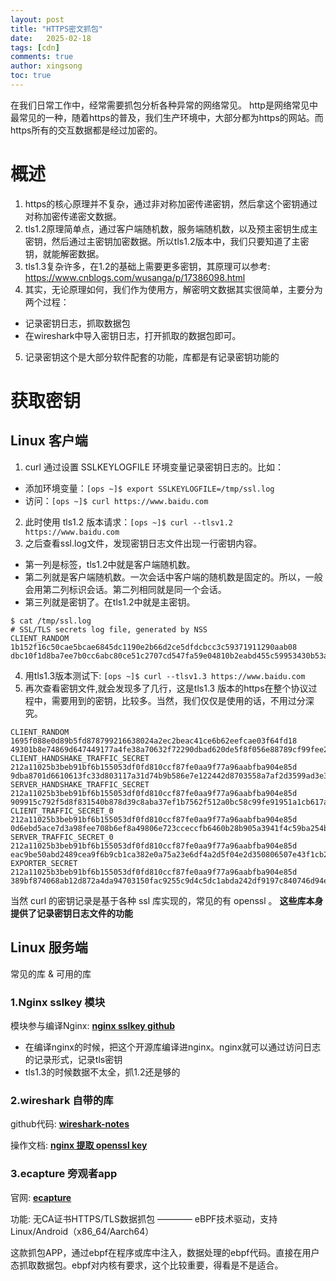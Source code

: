 ```yaml
---
layout: post
title: "HTTPS密文抓包"
date:   2025-02-18
tags: [cdn]
comments: true
author: xingsong
toc: true
---
```


在我们日常工作中，经常需要抓包分析各种异常的网络常见。
http是网络常见中最常见的一种，随着https的普及，我们生产环境中，大部分都为https的网站。而https所有的交互数据都是经过加密的。

<!-- more -->

# 概述

1. https的核心原理并不复杂，通过非对称加密传递密钥，然后拿这个密钥通过对称加密传递密文数据。
2. tls1.2原理简单点，通过客户端随机数，服务端随机数，以及预主密钥生成主密钥，然后通过主密钥加密数据。所以tls1.2版本中，我们只要知道了主密钥，就能解密数据。
3. tls1.3复杂许多，在1.2的基础上需要更多密钥，其原理可以参考: https://www.cnblogs.com/wusanga/p/17386098.html
4. 其实，无论原理如何，我们作为使用方，解密明文数据其实很简单，主要分为两个过程：
  - 记录密钥日志，抓取数据包
  - 在wireshark中导入密钥日志，打开抓取的数据包即可。
5. 记录密钥这个是大部分软件配套的功能，库都是有记录密钥功能的

# 获取密钥

## Linux 客户端

1. curl 通过设置 SSLKEYLOGFILE 环境变量记录密钥日志的。比如：
  - 添加环境变量：`[ops ~]$ export SSLKEYLOGFILE=/tmp/ssl.log`
  - 访问：`[ops ~]$ curl https://www.baidu.com` 
2. 此时使用 tls1.2 版本请求：`[ops ~]$ curl --tlsv1.2 https://www.baidu.com`
3. 之后查看ssl.log文件，发现密钥日志文件出现一行密钥内容。
  - 第一列是标签，tls1.2中就是客户端随机数。
  - 第二列就是客户端随机数。一次会话中客户端的随机数是固定的。所以，一般会用第二列标识会话。第二列相同就是同一个会话。
  - 第三列就是密钥了。在tls1.2中就是主密钥。

~~~ shell
$ cat /tmp/ssl.log 
# SSL/TLS secrets log file, generated by NSS
CLIENT_RANDOM 1b152f16c50cae5bcae6845dc1190e2b66d2ce5dfdcbcc3c59371911290aab08 dbc10f1d8ba7ee7b0cc6abc80ce51c2707cd547fa59e04810b2eabd455c59953430b53a06318e3ea9f946cfd4bbf0355
~~~

4. 用tls1.3版本测试下: `[ops ~]$ curl --tlsv1.3 https://www.baidu.com`
5. 再次查看密钥文件,就会发现多了几行，这是tls1.3 版本的https在整个协议过程中，需要用到的密钥，比较多。当然，我们仅仅是使用的话，不用过分深究。

~~~ shell
CLIENT_RANDOM 1695f088e0d89b5fd878799216638024a2ec2beac41ce6b62eefcae03f64fd18 49301b8e74869d647449177a4fe38a70632f72290dbad620de5f8f056e88789cf99fee2ee328c7e4cd0e06491ff835d9
CLIENT_HANDSHAKE_TRAFFIC_SECRET 212a11025b3beb91bf6b155053df0fd810ccf87fe0aa9f77a96aabfba904e85d 9dba8701d6610613fc33d803117a31d74b9b586e7e122442d8703558a7af2d3599ad3e3f282def968d782e1ba0c80af1
SERVER_HANDSHAKE_TRAFFIC_SECRET 212a11025b3beb91bf6b155053df0fd810ccf87fe0aa9f77a96aabfba904e85d 909915c792f5d8f831540b878d39c8aba37ef1b7562f512a0bc58c99fe91951a1cb617ab7b62f9d712ae43b330cf2888
CLIENT_TRAFFIC_SECRET_0 212a11025b3beb91bf6b155053df0fd810ccf87fe0aa9f77a96aabfba904e85d 0d6ebd5ace7d3a98fee708b6ef8a49806e723cceccfb6460b28b905a3941f4c59ba254ba6536776ac5080304b8e75156
SERVER_TRAFFIC_SECRET_0 212a11025b3beb91bf6b155053df0fd810ccf87fe0aa9f77a96aabfba904e85d eac9be50abd2489cea9f6b9cb1ca382e0a75a23e6df4a2d5f04e2d350806507e43f1cb2d940c266d4e7edc260bf0e6ea
EXPORTER_SECRET 212a11025b3beb91bf6b155053df0fd810ccf87fe0aa9f77a96aabfba904e85d 389bf874068ab12d872a4da94703150fac9255c9d4c5dc1abda242df9197c840746d94e5af220fe215c6a909e582ff98
~~~

当然 curl 的密钥记录是基于各种 ssl 库实现的，常见的有 openssl 。 **这些库本身提供了记录密钥日志文件的功能**

## Linux 服务端

常见的库 & 可用的库

### 1.Nginx sslkey 模块

模块参与编译Nginx: [**nginx sslkey github**](https://github.com/tiandrey/nginx-sslkeylog)

- 在编译nginx的时候，把这个开源库编译进nginx。nginx就可以通过访问日志的记录形式，记录tls密钥
- tls1.3的时候数据不太全，抓1.2还是够的

### 2.wireshark 自带的库

github代码: [**wireshark-notes**](https://github.com/Lekensteyn/wireshark-notes)

操作文档: [**nginx 提取 openssl key**](https://security.stackexchange.com/questions/216065/extracting-openssl-pre-master-secret-from-nginx)

### 3.ecapture 旁观者app

官网: [**ecapture**](https://ecapture.cc/zh/)

功能: 无CA证书HTTPS/TLS数据抓包 ———— eBPF技术驱动，支持Linux/Android（x86_64/Aarch64）

这款抓包APP，通过ebpf在程序或库中注入，数据处理的ebpf代码。直接在用户态抓取数据包。ebpf对内核有要求，这个比较重要，得看是不是适合。